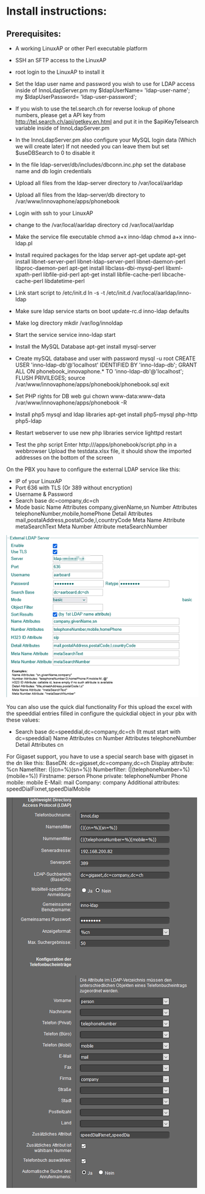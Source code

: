 # Install instructions:

## Prerequisites:
- A working LinuxAP or other Perl executable platform
- SSH an SFTP access to the LinuxAP
- root login to the LinuxAP to install it

- Set the ldap user name and password you wish to use for LDAP access
  inside of InnoLdapServer.pm
	my $ldapUserName= 'ldap-user-name';
	my $ldapUserPassword= 'ldap-user-password';

- If you wish to use the tel.search.ch for reverse lookup of phone numbers, please
  get a API key from http://tel.search.ch/api/getkey.en.html and put it in the 
  $apiKeyTelsearch variable inside of InnoLdapServer.pm
  
- In the InnoLdapServer.pm also configure your MySQL login data (Which we will create later)
  If not needed you can leave them but set $useDBSearch to 0 to disable it
  
- In the file ldap-server/db/includes/dbconn.inc.php set the database name and db login credentials

- Upload all files from the ldap-server directory to /var/local/aarldap
- Upload all files from the ldap-server/db directory to /var/www/innovaphone/apps/phonebook

- Login with ssh to your LinuxAP
- change to the /var/local/aarldap directory
  cd /var/local/aarldap
- Make the service file executable
  chmod a+x inno-ldap
  chmod a+x inno-ldap.pl
- Install required packages for the ldap server
  apt-get update
  apt-get install libnet-server-perl libnet-ldap-server-perl libnet-daemon-perl libproc-daemon-perl
  apt-get install libclass-dbi-mysql-perl libxml-xpath-perl libfile-pid-perl
  apt-get install libfile-cache-perl libcache-cache-perl libdatetime-perl
- Link start script to /etc/init.d
  ln -s -t /etc/init.d /var/local/aarldap/inno-ldap
- Make sure ldap service starts on boot
  update-rc.d  inno-ldap defaults
- Make log directory
  mkdir /var/log/innoldap
- Start the service
  service inno-ldap start
  
- Install the MySQL Database
  apt-get install mysql-server
- Create mySQL database and user with password
  mysql -u root
  CREATE USER 'inno-ldap-db'@'localhost' IDENTIFIED BY 'inno-ldap-db';
  GRANT ALL ON phonebook_innovaphone.* TO 'inno-ldap-db'@'localhost';
  FLUSH PRIVILEGES;
  source /var/www/innovaphone/apps/phonebook/phonebook.sql
  exit

- Set PHP rights for DB web gui
  chown www-data:www-data /var/www/innovaphone/apps/phonebook -R
- Install php5 mysql and ldap libraries
  apt-get install php5-mysql php-http php5-ldap
- Restart webserver to use new php libraries
  service lighttpd restart
  
- Test the php script
  Enter http://<lapgv-ip>/apps/phonebook/script.php in a webbrowser
  Upload the testdata.xlsx file, it should show the imported addresses on the bottom of the screen
  
  
On the PBX you have to configure the external LDAP service like this:
- IP of your LinuxAP
- Port 636 with TLS (Or 389 without encryption)
- Username & Password
- Search base dc=company,dc=ch
- Mode basic
Name Attributes company,givenName,sn
Number Attributes telephoneNumber,mobile,homePhone
Detail Attributes mail,postalAddress,postalCode,l,countryCode
Meta Name Attribute metaSearchText
Meta Number Attribute metaSearchNumber

![PBX settings](inno-pbx-config.png)

You can also use the quick dial functionality
For this upload the excel with the speeddial entries filled in
configure the quickdial object in your pbx with these values:
- Search base dc=speeddial,dc=company,dc=ch (It must start with dc=speeddial)
Name Attributes cn
Number Attributes telephoneNumber
Detail Attributes cn

For Gigaset support, you have to use a special search base 
with gigaset in the dn like this:
BaseDN: dc=gigaset,dc=company,dc=ch
Display attribute: %cn
Namefilter: (|(cn=%)(sn=%))
Numberfilter: (|(telephoneNumber=%)(mobile=%))
Firstname: person
Phone private: telephoneNumber
Phone mobile: mobile
E-Mail: mail
Company: company
Additional attributes: speedDialFixnet,speedDialMobile

![Gigaset settings](gigaset-settings.png)
